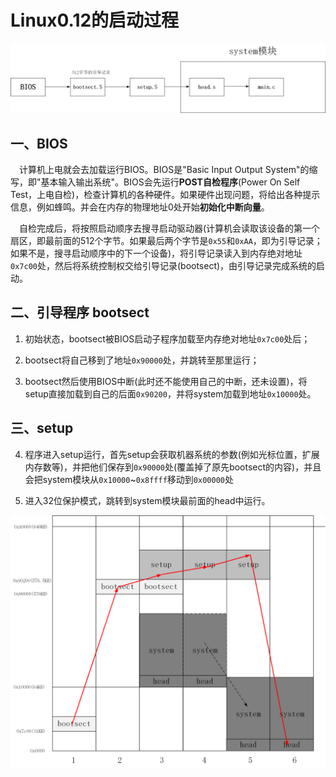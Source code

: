 # Linux0.12的启动过程

![Linux0.12的启动过程.png](.src/pic/Linux0.12的启动过程.png)

## 一、BIOS
&emsp;计算机上电就会去加载运行BIOS。BIOS是"Basic Input Output System"的缩写，即"基本输入输出系统"。BIOS会先运行**POST自检程序**(Power On Self Test，上电自检)，检查计算机的各种硬件。如果硬件出现问题，将给出各种提示信息，例如蜂鸣。并会在内存的物理地址0处开始**初始化中断向量**。

&emsp;自检完成后，将按照启动顺序去搜寻启动驱动器(计算机会读取该设备的第一个扇区，即最前面的512个字节。如果最后两个字节是`0x55`和`0xAA`，即为引导记录；如果不是，搜寻启动顺序中的下一个设备)，将引导记录读入到内存绝对地址`0x7c00`处，然后将系统控制权交给引导记录(bootsect)，由引导记录完成系统的启动。

## 二、引导程序 bootsect

1. 初始状态，bootsect被BIOS启动子程序加载至内存绝对地址`0x7c00`处后；

2. bootsect将自己移到了地址`0x90000`处，并跳转至那里运行；

3. bootsect然后使用BIOS中断(此时还不能使用自己的中断，还未设置)，将setup直接加载到自己的后面`0x90200`，并将system加载到地址`0x10000`处。

## 三、setup

4. 程序进入setup运行，首先setup会获取机器系统的参数(例如光标位置，扩展内存数等)，并把他们保存到`0x90000`处(覆盖掉了原先bootsect的内容)，并且会把system模块从`0x10000`~`0x8ffff`移动到`0x00000`处

5. 进入32位保护模式，跳转到system模块最前面的head中运行。

![bootsect_and_setup.png](.src/pic/bootsect_and_setup.png)